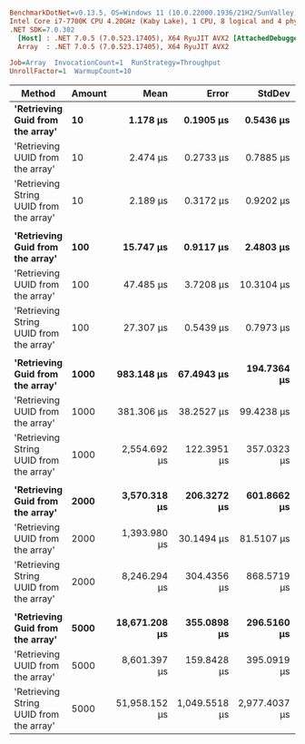 ``` ini

BenchmarkDotNet=v0.13.5, OS=Windows 11 (10.0.22000.1936/21H2/SunValley)
Intel Core i7-7700K CPU 4.20GHz (Kaby Lake), 1 CPU, 8 logical and 4 physical cores
.NET SDK=7.0.302
  [Host] : .NET 7.0.5 (7.0.523.17405), X64 RyuJIT AVX2 [AttachedDebugger]
  Array  : .NET 7.0.5 (7.0.523.17405), X64 RyuJIT AVX2

Job=Array  InvocationCount=1  RunStrategy=Throughput  
UnrollFactor=1  WarmupCount=10  

```
|                                  Method | Amount |          Mean |         Error |        StdDev |         Median | Ratio | RatioSD |
|---------------------------------------- |------- |--------------:|--------------:|--------------:|---------------:|------:|--------:|
|        **&#39;Retrieving Guid from the array&#39;** |     **10** |      **1.178 μs** |     **0.1905 μs** |     **0.5436 μs** |      **0.9500 μs** |  **0.65** |    **0.45** |
|        &#39;Retrieving UUID from the array&#39; |     10 |      2.474 μs |     0.2733 μs |     0.7885 μs |      2.1000 μs |  1.29 |    0.57 |
| &#39;Retrieving String UUID from the array&#39; |     10 |      2.189 μs |     0.3172 μs |     0.9202 μs |      1.7000 μs |  1.00 |    0.00 |
|                                         |        |               |               |               |                |       |         |
|        **&#39;Retrieving Guid from the array&#39;** |    **100** |     **15.747 μs** |     **0.9117 μs** |     **2.4803 μs** |     **16.7000 μs** |  **0.50** |    **0.10** |
|        &#39;Retrieving UUID from the array&#39; |    100 |     47.485 μs |     3.7208 μs |    10.3104 μs |     43.0000 μs |  1.81 |    0.41 |
| &#39;Retrieving String UUID from the array&#39; |    100 |     27.307 μs |     0.5439 μs |     0.7973 μs |     27.0000 μs |  1.00 |    0.00 |
|                                         |        |               |               |               |                |       |         |
|        **&#39;Retrieving Guid from the array&#39;** |   **1000** |    **983.148 μs** |    **67.4943 μs** |   **194.7364 μs** |  **1,004.4000 μs** |  **0.39** |    **0.09** |
|        &#39;Retrieving UUID from the array&#39; |   1000 |    381.306 μs |    38.2527 μs |    99.4238 μs |    335.0000 μs |  0.15 |    0.04 |
| &#39;Retrieving String UUID from the array&#39; |   1000 |  2,554.692 μs |   122.3951 μs |   357.0323 μs |  2,481.2500 μs |  1.00 |    0.00 |
|                                         |        |               |               |               |                |       |         |
|        **&#39;Retrieving Guid from the array&#39;** |   **2000** |  **3,570.318 μs** |   **206.3272 μs** |   **601.8662 μs** |  **3,471.3000 μs** |  **0.43** |    **0.07** |
|        &#39;Retrieving UUID from the array&#39; |   2000 |  1,393.980 μs |    30.1494 μs |    81.5107 μs |  1,391.8000 μs |  0.17 |    0.02 |
| &#39;Retrieving String UUID from the array&#39; |   2000 |  8,246.294 μs |   304.4356 μs |   868.5719 μs |  7,827.7000 μs |  1.00 |    0.00 |
|                                         |        |               |               |               |                |       |         |
|        **&#39;Retrieving Guid from the array&#39;** |   **5000** | **18,671.208 μs** |   **355.0898 μs** |   **296.5160 μs** | **18,741.9000 μs** |  **0.36** |    **0.02** |
|        &#39;Retrieving UUID from the array&#39; |   5000 |  8,601.397 μs |   159.8428 μs |   395.0919 μs |  8,536.2000 μs |  0.17 |    0.01 |
| &#39;Retrieving String UUID from the array&#39; |   5000 | 51,958.152 μs | 1,049.5518 μs | 2,977.4037 μs | 50,878.9500 μs |  1.00 |    0.00 |
